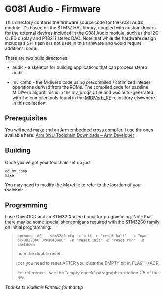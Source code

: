 # G081 Audio - Firmware

This directory contains the firmware source code for the G081 Audio module. It's based on the STM32 HAL library, coupled with custom drivers for the external devices included in the G081 Audio module, such as the I2C OLED display and PT8211 stereo DAC. Note that while the hardware design includes a SPI flash it is not used in this firmware and would require additional code.

There are two build directories:

* audio - a skeleton for building applications that can process stereo audio.

* mv_comp - the Midiverb code using precompiled / optimized integer operations derived from the ROMs. The compiled code for baseline MIDIVerb algorithms is in the mv_progs.c file and was auto-generated with the compiler tools found in the [MIDIVerb_RE](https://github.com/emeb/MIDIVerb_RE) repository elsewhere in this collection.

## Prerequisites

You will need make and an Arm embedded cross compiler. I use the ones available here: [Arm GNU Toolchain Downloads – Arm Developer](https://developer.arm.com/downloads/-/arm-gnu-toolchain-downloads)

## Building

Once you've got your toolchain set up just

```
cd mv_comp
make
```

You may need to modify the Makefile to refer to the location of your toolchain.

## Programming

I use OpenOCD and an STM32 Nucleo board for programming. Note that there may be some special shenannigans required with the STM32G0 family on initial programming:

> `openocd -d0 -f stm32g0.cfg -c init -c "reset halt"  -c "mww 0x40022000 0x00040600"  -c "reset init" -c "reset run"  -c shutdown`
> 
> note the double reset
> 
> coz you need to reset AFTER you clear the EMPTY bit in FLASH->ACR
> 
> For reference - see the "empty check" paragraph in section 2.5 of the RM.

*Thanks to Vladimir Pantelic for that tip*
